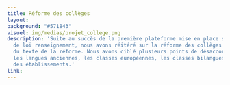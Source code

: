 ```yaml
---
title: Réforme des collèges
layout: 
background: "#571843"
visuel: img/medias/projet_college.png
description: 'Suite au succès de la première plateforme mise en place sur le projet
  de loi renseignement, nous avons réitéré sur la réforme des collèges avec une simplification
  du texte de la réforme. Nous avons ciblé plusieurs points de désaccord : les EPI,
  les langues anciennes, les classes européennes, les classes bilangues et l''autonomie
  des établissements.'
link: 
---
```


